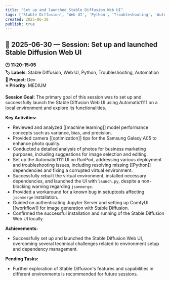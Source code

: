 ```yaml
---
title: "Set up and launched Stable Diffusion Web UI"
tags: ['Stable Diffusion', 'Web UI', 'Python', 'Troubleshooting', 'Automation']
created: 2025-06-30
publish: true
---
```


## 📅 2025-06-30 — Session: Set up and launched Stable Diffusion Web UI

**🕒 11:20–15:05**  
**🏷️ Labels**: Stable Diffusion, Web UI, Python, Troubleshooting, Automation  
**📂 Project**: Dev  
**⭐ Priority**: MEDIUM  


**Session Goal:**
The primary goal of this session was to set up and successfully launch the Stable Diffusion Web UI using Automatic1111 on a local environment and explore its functionalities.

**Key Activities:**
- Reviewed and analyzed [[machine learning]] model performance concepts such as variance, bias, and precision.
- Provided camera [[optimization]] tips for the Samsung Galaxy A05 to enhance photo quality.
- Conducted a detailed analysis of photos for business marketing purposes, including suggestions for image selection and editing.
- Set up the Automatic1111 UI on RunPod, addressing various deployment and troubleshooting issues, including resolving missing [[Python]] dependencies and fixing a corrupted virtual environment.
- Successfully rebuilt the virtual environment, installed necessary dependencies, and launched the UI with `launch.py`, despite a non-blocking warning regarding `jsonmerge`.
- Provided a workaround for a known bug in setuptools affecting `jsonmerge` installation.
- Guided on authenticating Jupyter Server and setting up ComfyUI [[workflow]] for image generation with Stable Diffusion.
- Confirmed the successful installation and running of the Stable Diffusion Web UI locally.

**Achievements:**
- Successfully set up and launched the Stable Diffusion Web UI, overcoming several technical challenges related to environment setup and dependency management.

**Pending Tasks:**
- Further exploration of Stable Diffusion's features and capabilities in different environments is recommended for future sessions.
